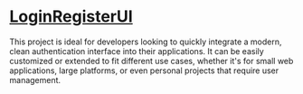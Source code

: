 # [LoginRegisterUI](https://wertywertu.github.io/LoginRegisterUI/)
This project is ideal for developers looking to quickly integrate a modern, clean authentication interface into their applications. It can be easily customized or extended to fit different use cases, whether it's for small web applications, large platforms, or even personal projects that require user management.
